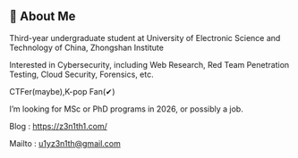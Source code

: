 ## 👋 About Me

Third-year undergraduate student at University of Electronic Science and Technology of China, Zhongshan Institute

Interested in Cybersecurity, including Web Research, Red Team Penetration Testing, Cloud Security, Forensics, etc.

CTFer(maybe),K-pop Fan(✔)

I’m looking for MSc or PhD programs in 2026, or possibly a job.

Blog : https://z3n1th1.com/

Mailto : u1yz3n1th@gmail.com
<!---
Z3n1th1/Z3n1th1 is a ✨ special ✨ repository because its `README.md` (this file) appears on your GitHub profile.
You can click the Preview link to take a look at your changes.
--->
